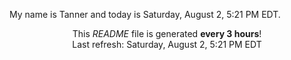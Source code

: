 My name is Tanner and today is Saturday, August 2, 5:21 PM EDT.

<p align="center">This <i>README</i> file is generated <b>every 3 hours</b>!</br>Last refresh: Saturday, August 2, 5:21 PM EDT<br /></p>
